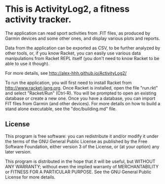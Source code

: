 # This is ActivityLog2, a fitness activity tracker.

The application can read sport activities from .FIT files, as produced by
Garmin devices and some other ones, and display various plots and reports.

Data from the application can be exported as CSV, to be further analyzed by
other tools, or, if you know Racket, you can easily use various data
manipulations from Racket REPL itself (you don't need to know Racket to be
able to use it though).

For more details, see http://alex-hhh.github.io/ActivityLog2/

To run the application, you will first need to install Racket from
http://www.racket-lang.org.  Once Racket is installed, open the file "run.rkt"
and select "Racket/Run" (Ctrl-R).  You will be prompted to open an existing
database or create a new one.  Once you have a database, you can import FIT
files from Garmin (and other devices).  For more details on how to build a
stand alone executable, see the "doc/building.md" file.

## License

This program is free software: you can redistribute it and/or modify it under
the terms of the GNU General Public License as published by the Free Software
Foundation, either version 3 of the License, or (at your option) any later
version.

This program is distributed in the hope that it will be useful, but WITHOUT
ANY WARRANTY; without even the implied warranty of MERCHANTABILITY or FITNESS
FOR A PARTICULAR PURPOSE.  See the GNU General Public License for more
details.
